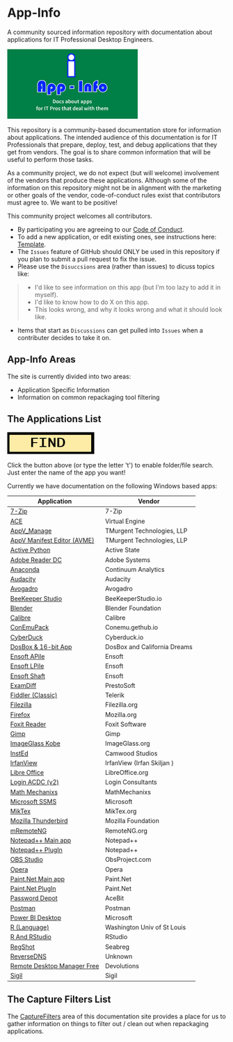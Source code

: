 # App-Info
A community sourced information repository with documentation about applications for IT Professional Desktop Engineers.

[<img src="media/App-Info.png" alt="App-Info logo" width="300" />](media/App-Info.png)

This repository is a community-based documentation store for information about applications.  The intended audience of this documentation is for IT Professionals that prepare, deploy, test, and debug applications that they get from vendors.  The goal is to share common information that will be useful to perform those tasks.

As a community project, we do not expect (but will welcome) involvement of the vendors that produce these applications.  Although some of the information on this repository might not be in alignment with the marketing or other goals of the vendor, code-of-conduct rules exist that contributors must agree to.  We want to be positive!

This community project welcomes all contributors. 
* By participating you are agreeing to our [Code of Conduct](CODE_OF_CONDUCT.md).
* To add a new application, or edit existing ones, see instructions here: [Template](/Templates).
* The `Issues` feature of GitHub should ONLY be used in this repository if you plan to submit a pull request to fix the issue.
* Please use the `Disuccsions` area (rather than issues) to dicuss topics like:
> * I'd like to see information on this app (but I'm too lazy to add it in myself).
> * I'd like to know how to do X on this app.
> * This looks wrong, and why it looks wrong and what it should look like.
* Items that start as `Discussions` can get pulled into `Issues` when a contributer decides to take it on.

## App-Info Areas
The site is currently divided into two areas:
* Application Specific Information
* Information on common repackaging tool filtering

## The Applications List

<a href="https://github.com/TimMangan/App-Info/find/main"> <img src="media/Find.png" alt="Find" width="200" /> </a> 

Click the button above (or type the letter 't') to enable folder/file search.  Just enter the name of the app you want!


Currently we have documentation on the following Windows based apps:

| Application | Vendor |
|----|----|
| [7-Zip](docs/Windows/7-Zip) | 7-Zip |
| [ACE](docs/Windows/VirtualEngine/Ace) | Virtual Engine |
| [AppV_Manage](docs/Windows/TMurgent/AppV_Manage) | TMurgent Technologies, LLP |
| [AppV Manifest Editor (AVME)](docs/Windows/TMurgent/AppVManifestEditor) | TMurgent Technologies, LLP |
| [Active Python](docs/Windows/Active%20State//ActivePython) | Active State |
| [Adobe Reader DC](docs/Windows/Adobe/AdobeReader%20DC) | Adobe Systems |
| [Anaconda](docs/Windows/ContinuumAnalytics/Anaconda) | Continuum Analytics |
| [Audacity](docs/Windows/Audacity) | Audacity |
| [Avogadro](docs/Windows/Avogadro) | Avogadro |
| [BeeKeeper Studio](docs/Windows/BeekeeperStudio) | BeeKeeperStudio.io |
| [Blender](docs/Windows/Blender) | Blender Foundation |
| [Calibre](docs/Windows/Calibre) | Calibre |
| [ConEmuPack](docs/Windows/ConEmu/ConEmuPack) | Conemu.gethub.io |
| [CyberDuck](docs/Windows/CyberDuck) | Cyberduck.io |
| [DosBox & 16-bit App](docs/Windows/DosBox_Blockout) | DosBox and California Dreams |
| [Ensoft APile](docs/Windows/Ensoft/APile) | Ensoft |
| [Ensoft LPile](docs/Windows/Ensoft/LPile) | Ensoft |
| [Ensoft Shaft](docs/Windows/Ensoft/Shaft) | Ensoft |
| [ExamDiff](docs/Windows/PrestoSoft/ExamDiff) | PrestoSoft |
| [Fiddler (Classic)](docs/Windows/Telerik/Fiddler) | Telerik |
| [Filezilla](docs/Windows/Filezilla) | Filezilla.org |
| [Firefox](docs/Windows/Mozilla/Firefox) | Mozilla.org |
| [Foxit Reader](docs/Windows/Foxit%20Software/Foxit%20Reader) | Foxit Software |
| [Gimp](docs/Windows/Gimp) | Gimp |
| [ImageGlass Kobe](docs/Windows/ImageGlass.org/ImageGlass%20Kobe) | ImageGlass.org |
| [InstEd](docs/Windows/Camwood/InstEd) | Camwood Studios |
| [IrfanView](docs/Windows/IrfanView) | IrfanView (Irfan Skiljan ) |
| [Libre Office](docs/Windows/LibreOffice) | LibreOffice.org |
| [Login ACDC (v2)](docs/Windows/LoginConsultants/ACDC%20v2) | Login Consultants |
| [Math Mechanixs](docs/Windows/MathMechanixs) | MathMechanixs |
| [Microsoft SSMS](docs/Windows/Microsoft/SSMS) | Microsoft |
| [MikTex](docs/Windows/MikTex) | MikTex.org |
| [Mozilla Thunderbird](docs/Windows/Mozilla/Thunderbird) | Mozilla Foundation |
| [mRemoteNG](docs/Windows/mRemoteNG) | RemoteNG.org |
| [Notepad++ Main app](docs/Windows/Notepad++/MainApp) | Notepad++ |
| [Notepad++ PlugIn](docs/Windows/Notepad++/Plugin-Compare) | Notepad++ |
| [OBS Studio](docs/Windows/ObsStudio) | ObsProject.com |
| [Opera](docs/Windows/Opera) | Opera |
| [Paint.Net Main app](docs/Windows/Paint.Net/Paint.Net%20MainApp) | Paint.Net |
| [Paint.Net PlugIn](docs/Windows/Paint.Net/Paint.Net%20Plugins) | Paint.Net |
| [Password Depot](docs/Windows/PasswordDepot) | AceBit |
| [Postman](docs/Windows/Postman) | Postman |
| [Power BI Desktop](docs/Windows/Microsoft/PowerBIDesktop) | Microsoft |
| [R (Language)](docs/Windows/R/R%20Language) |Washington Univ of St Louis |
| [R And RStudio](docs/Windows/R/R%20with%20RStudio) | RStudio |
| [RegShot](docs/Windows/Seabreg/RegShot) | Seabreg |
| [ReverseDNS](docs/Windows/ReverseDNS) | Unknown |
| [Remote Desktop Manager Free](docs/Windows/Devolutions/RemoteDesktopManager%20Free) | Devolutions |
| [Sigil](docs/Windows/Sigil) | Sigil |


## The Capture Filters List

The [CaptureFilters](docs/CaptureFilters) area of this documentation site provides a place for us to gather information on things to filter out / clean out when repackaging applications.
